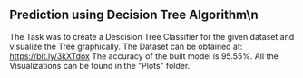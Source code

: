 ## Prediction using Decision Tree Algorithm\n
The Task was to create a Descision Tree Classifier for the given dataset and visualize the Tree graphically.
The Dataset can be obtained at: https://bit.ly/3kXTdox
The accuracy of the built model is 95.55%.
All the Visualizations can be found in the "Plots" folder.

